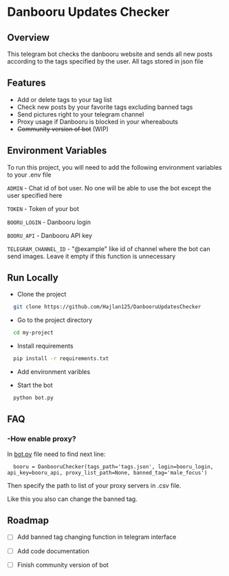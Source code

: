 
# Danbooru Updates Checker


## Overview

This telegram bot checks the danbooru website and sends all new posts according to the tags specified by the user. All tags stored in json file


## Features

- Add or delete tags to your tag list
- Check new posts by your favorite tags excluding banned tags
- Send pictures right to your telegram channel
- Proxy usage if Danbooru is blocked in your whereabouts
- ~~Community version of bot~~ (WIP)

## Environment Variables

To run this project, you will need to add the following environment variables to your .env file

`ADMIN` - Chat id of bot user. No one will be able to use the bot except the user specified here

`TOKEN` - Token of your bot

`BOORU_LOGIN` - Danbooru login

`BOORU_API` - Danbooru API key

`TELEGRAM_CHANNEL_ID` - "@example" like id of channel where the bot can send images. Leave it empty if this function is unnecessary


## Run Locally

- Clone the project

```bash
  git clone https://github.com/Hajlan125/DanbooruUpdatesChecker
```

- Go to the project directory

```bash
  cd my-project
```

- Install requirements

```bash
  pip install -r requirements.txt
```

- Add environment varibles



- Start the bot

```bash
  python bot.py
```


## FAQ

### -How enable proxy?

In [bot.py](bot.py) file need to find next line:
```
  booru = DanbooruChecker(tags_path='tags.json', login=booru_login, api_key=booru_api, proxy_list_path=None, banned_tag='male_focus')
```
Then specify the path to list of your proxy servers in .csv file.

Like this you also can change the banned tag.




## Roadmap

- [ ]  Add banned tag changing function in telegram interface
- [ ]  Add code documentation
- [ ]  Finish community version of bot

